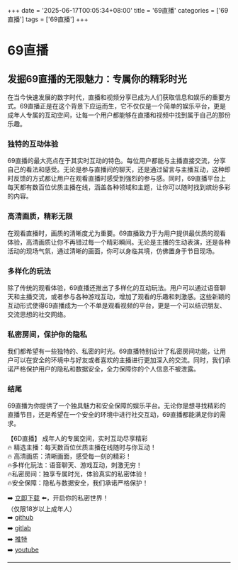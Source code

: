 +++
date = '2025-06-17T00:05:34+08:00'
title = '69直播'
categories = ['69直播']
tags = ['69直播']
+++

# 69直播

## 发掘69直播的无限魅力：专属你的精彩时光

在当今快速发展的数字时代，直播和视频分享已成为人们获取信息和娱乐的重要方式。69直播正是在这个背景下应运而生，它不仅仅是一个简单的娱乐平台，更是成年人专属的互动空间，让每一个用户都能够在直播和视频中找到属于自己的那份乐趣。

### 独特的互动体验

69直播的最大亮点在于其实时互动的特色。每位用户都能与主播直接交流，分享自己的看法和感受。无论是参与直播间的聊天，还是通过留言与主播互动，这种即时反馈的方式都让用户在观看直播时感受到强烈的参与感。同时，69直播平台上每天都有数百位优质主播在线，涵盖各种领域和主题，让你可以随时找到缤纷多彩的内容。

### 高清画质，精彩无限

在观看直播时，画质的清晰度尤为重要。69直播致力于为用户提供最优质的观看体验，高清画质让你不再错过每一个精彩瞬间。无论是主播的生动表演，还是各种活动的现场气氛，通过清晰的画面，你可以身临其境，仿佛置身于节目现场。

### 多样化的玩法

除了传统的观看体验，69直播还推出了多样化的互动玩法。用户可以通过语音聊天和主播交流，或者参与各种游戏互动，增加了观看的乐趣和刺激感。这些新颖的互动形式使得69直播成为一个不单是观看视频的平台，更是一个可以结识朋友、交流思想的社交网络。

### 私密房间，保护你的隐私

我们都希望有一些独特的、私密的时光。69直播特别设计了私密房间功能，让用户可以在安全的环境中与好友或者喜欢的主播进行更加深入的交流。同时，我们承诺严格保护用户的隐私和数据安全，全力保障你的个人信息不被泄露。

### 结尾

69直播为你提供了一个独具魅力和安全保障的娱乐平台。无论你是想寻找精彩的直播节目，还是希望在一个安全的环境中进行社交互动，69直播都能满足你的需求。

【6D直播】
成年人的专属空间，实时互动尽享精彩  
🔥 精选主播：每天数百位优质主播在线随时与你互动！  
🔥 高清画质：清晰画面，感受每一刻的精彩！  
🔥多样化玩法：语音聊天、游戏互动，刺激无穷！  
🔥私密房间：独享专属时光，体验真实的私密体验！  
🔥安全保障：隐私与数据安全，我们承诺严格保护！  

➡️ [立即下载](https://down123.s3.ap-east-1.amazonaws.com/down/down.html?channelCode=blog) ⬅️，开启你的私密世界！  
（仅限18岁以上成年人）  
➡️ [github](https://aldult-live.github.io/)  
➡️ [gitlab](https://seo-09598d.gitlab.io/)  
➡️ [推特](https://x.com/wegame33)  
➡️ [youtube](https://www.youtube.com/@6Dlive)  

---
